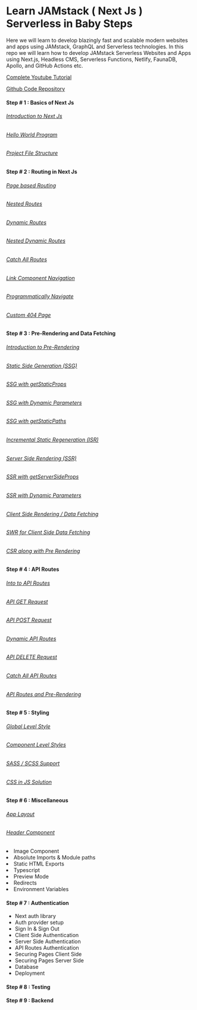 # Learn JAMstack ( Next Js ) Serverless in Baby Steps

Here we will learn to develop blazingly fast and scalable modern websites and apps using JAMstack, GraphQL and Serverless technologies. In this repo we will learn how to develop JAMstack Serverless Websites and Apps using Next.js, Headless CMS, Serverless Functions, Netlify, FaunaDB, Apollo, and GitHub Actions etc.

[Complete Youtube Tutorial](https://youtube.com/playlist?list=PLC3y8-rFHvwgC9mj0qv972IO5DmD-H0ZH)

[Github Code Repository](https://github.com/gopinav/Next-JS-Tutorials)

#### Step # 1 : Basics of Next Js

###### [Introduction to Next Js](https://youtu.be/9P8mASSREYM)

###### [Hello World Program](https://youtu.be/RY6B7JSBRRg)

###### [Project File Structure](https://youtu.be/e-3UPyuOCq0)

#### Step # 2 : Routing in Next Js

###### [Page based Routing](https://youtu.be/hvYKrqnY8LM)

###### [Nested Routes](https://youtu.be/f-6GAntaum4)

###### [Dynamic Routes](https://youtu.be/Ql5kyJaYbls)
  
###### [Nested Dynamic Routes](https://youtu.be/nfAxNTmme64)
  
###### [Catch All Routes](https://youtu.be/ZHn726VDoIY)

###### [Link Component Navigation](https://youtu.be/sigcnKAPddM)
  
###### [Programmatically Navigate](https://youtu.be/8jhLvnm7fmE)
  
###### [Custom 404 Page](https://youtu.be/vpSDQawRpEk)

#### Step # 3 : Pre-Rendering and Data Fetching

###### [Introduction to Pre-Rendering](https://youtu.be/BeXbCgRxifs)

###### [Static Side Generation (SSG)](https://youtu.be/keP1PygtJ8c)

###### [SSG with getStaticProps](https://youtu.be/7UouvxZ6OaM)

###### [SSG with Dynamic Parameters](https://youtu.be/1XEe-ng57GA)

###### [SSG with getStaticPaths](https://youtu.be/TOIRxWQPgi0)

###### [Incremental Static Regeneration (ISR)](https://youtu.be/d5unMDna5ng)

###### [Server Side Rendering (SSR)](https://youtu.be/3eUZeuGXo_U)

###### [SSR with getServerSideProps](https://youtu.be/cPqG8-NoxM0)

###### [SSR with Dynamic Parameters](https://youtu.be/UP8s2_8jxIQ)

###### [Client Side Rendering / Data Fetching](https://youtu.be/k9b_tIhnkls)

###### [SWR for Client Side Data Fetching](https://youtu.be/CQ5yHU1wYOo)

###### [CSR along with Pre Rendering](https://youtu.be/yFvLLPBubfw)

#### Step # 4 : API Routes

###### [Into to API Routes](https://youtu.be/aZkZUduCauo)

###### [API GET Request](https://youtu.be/GgzWFxIiwK4)

###### [API POST Request](https://youtu.be/wqHGLjuXuHo)

###### [Dynamic API Routes](https://youtu.be/tuxk_VbocBk)

###### [API DELETE Request](https://youtu.be/je8jPi8KOY4)
  
###### [Catch All API Routes](https://youtu.be/Y8HJCfWRMTE) 

###### [API Routes and Pre-Rendering](https://youtu.be/lmB340ym6SE) 

#### Step # 5 : Styling

###### [Global Level Style](https://youtu.be/k0UTW9dwfbk)

###### [Component Level Styles](https://youtu.be/NHr1HduGz08)

###### [SASS / SCSS Support](https://youtu.be/_14sPRuHcYw)

###### [CSS in JS Solution](https://youtu.be/Tj22PRt2hiU)

#### Step # 6 : Miscellaneous

###### [App Layout](https://youtu.be/9g_3Zsoj17I)

###### [Header Component](https://youtu.be/vWWd5ezQTic)

  <li>Image Component</li>
  <li>Absolute Imports & Module paths</li>
  <li>Static HTML Exports</li>
  <li>Typescript</li>
  <li>Preview Mode</li>
  <li>Redirects</li>
  <li>Environment Variables</li>
</ul>

#### Step # 7 : Authentication

<ul>
  <li>Next auth library</li>
  <li>Auth provider setup</li>
  <li>Sign In & Sign Out</li>
  <li>Client Side Authentication</li>
  <li>Server Side Authentication</li>
  <li>API Routes Authentication</li>
  <li>Securing Pages Client Side</li>
  <li>Securing Pages Server Side</li>
  <li>Database</li>
  <li>Deployment</li>
</ul>

#### Step # 8 : Testing

#### Step # 9 : Backend
